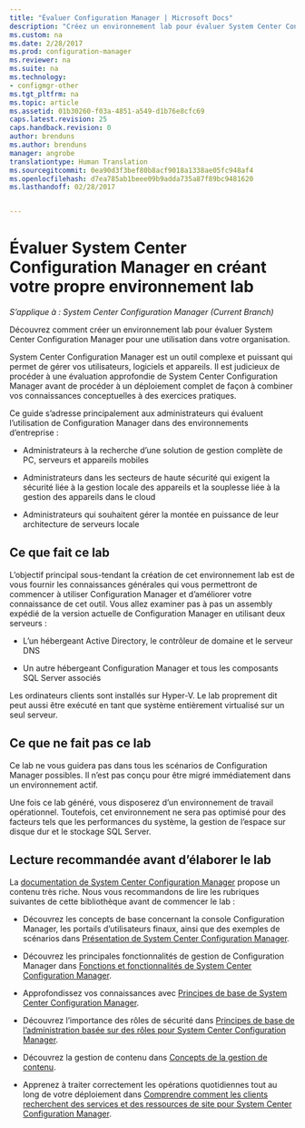 ```yaml
---
title: "Évaluer Configuration Manager | Microsoft Docs"
description: "Créez un environnement lab pour évaluer System Center Configuration Manager pour une utilisation dans votre organisation."
ms.custom: na
ms.date: 2/28/2017
ms.prod: configuration-manager
ms.reviewer: na
ms.suite: na
ms.technology:
- configmgr-other
ms.tgt_pltfrm: na
ms.topic: article
ms.assetid: 01b30260-f03a-4851-a549-d1b76e8cfc69
caps.latest.revision: 25
caps.handback.revision: 0
author: brenduns
ms.author: brenduns
manager: angrobe
translationtype: Human Translation
ms.sourcegitcommit: 0ea90d3f3bef80b8acf9018a1338ae05fc948af4
ms.openlocfilehash: d7ea785ab1beee09b9adda735a87f89bc9481620
ms.lasthandoff: 02/28/2017


---
```

# <a name="evaluate-system-center-configuration-manager-by-building-your-own-lab-environment"></a>Évaluer System Center Configuration Manager en créant votre propre environnement lab

*S’applique à : System Center Configuration Manager (Current Branch)*

 Découvrez comment créer un environnement lab pour évaluer System Center Configuration Manager pour une utilisation dans votre organisation.  

 System Center Configuration Manager est un outil complexe et puissant qui permet de gérer vos utilisateurs, logiciels et appareils. Il est judicieux de procéder à une évaluation approfondie de System Center Configuration Manager avant de procéder à un déploiement complet de façon à combiner vos connaissances conceptuelles à des exercices pratiques.  

 Ce guide s’adresse principalement aux administrateurs qui évaluent l’utilisation de Configuration Manager dans des environnements d’entreprise :  

-   Administrateurs à la recherche d’une solution de gestion complète de PC, serveurs et appareils mobiles  

-   Administrateurs dans les secteurs de haute sécurité qui exigent la sécurité liée à la gestion locale des appareils et la souplesse liée à la gestion des appareils dans le cloud  

-   Administrateurs qui souhaitent gérer la montée en puissance de leur architecture de serveurs locale  

## <a name="what-this-lab-does"></a>Ce que fait ce lab  
 L’objectif principal sous-tendant la création de cet environnement lab est de vous fournir les connaissances générales qui vous permettront de commencer à utiliser Configuration Manager et d’améliorer votre connaissance de cet outil. Vous allez examiner pas à pas un assembly expédié de la version actuelle de Configuration Manager en utilisant deux serveurs :  

-   L’un hébergeant Active Directory, le contrôleur de domaine et le serveur DNS  

-   Un autre hébergeant Configuration Manager et tous les composants SQL Server associés  

Les ordinateurs clients sont installés sur Hyper-V. Le lab proprement dit peut aussi être exécuté en tant que système entièrement virtualisé sur un seul serveur.  

## <a name="what-this-lab-does-not-do"></a>Ce que ne fait pas ce lab  
 Ce lab ne vous guidera pas dans tous les scénarios de Configuration Manager possibles. Il n’est pas conçu pour être migré immédiatement dans un environnement actif.  

 Une fois ce lab généré, vous disposerez d’un environnement de travail opérationnel. Toutefois, cet environnement ne sera pas optimisé pour des facteurs tels que les performances du système, la gestion de l’espace sur disque dur et le stockage SQL Server.  

##  <a name="BKMK_EvalRec"></a>Lecture recommandée avant d’élaborer le lab  
 La [documentation de System Center Configuration Manager](http://docs.microsoft.com/sccm/) propose un contenu très riche. Nous vous recommandons de lire les rubriques suivantes de cette bibliothèque avant de commencer le lab :  

-   Découvrez les concepts de base concernant la console Configuration Manager, les portails d’utilisateurs finaux, ainsi que des exemples de scénarios dans [Présentation de System Center Configuration Manager](../../core/understand/introduction.md).  

-   Découvrez les principales fonctionnalités de gestion de Configuration Manager dans [Fonctions et fonctionnalités de System Center Configuration Manager](../../core/plan-design/changes/features-and-capabilities.md).  

-   Approfondissez vos connaissances avec [Principes de base de System Center Configuration Manager](../../core/understand/fundamentals.md).  

-   Découvrez l’importance des rôles de sécurité dans [Principes de base de l’administration basée sur des rôles pour System Center Configuration Manager](../../core/understand/fundamentals-of-role-based-administration.md).  

-   Découvrez la gestion de contenu dans [Concepts de la gestion de contenu](../../core/plan-design/hierarchy/fundamental-concepts-for-content-management.md).  

-   Apprenez à traiter correctement les opérations quotidiennes tout au long de votre déploiement dans [Comprendre comment les clients recherchent des services et des ressources de site pour System Center Configuration Manager](../../core/plan-design/hierarchy/understand-how-clients-find-site-resources-and-services.md).  

